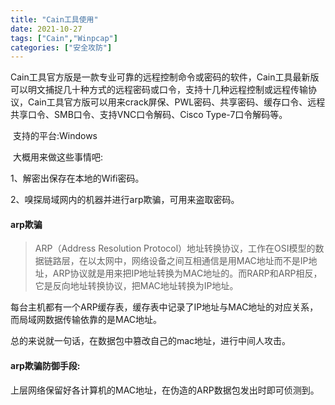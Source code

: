 ```yaml
---
title: "Cain工具使用"
date: 2021-10-27
tags: ["Cain","Winpcap"]
categories: ["安全攻防"]
---
```


​	Cain工具官方版是一款专业可靠的远程控制命令或密码的软件，Cain工具最新版可以明文捕捉几十种方式的远程密码或口令，支持十几种远程控制或远程传输协议，Cain工具官方版可以用来crack屏保、PWL密码、共享密码、缓存口令、远程共享口令、SMB口令、支持VNC口令解码、Cisco Type-7口令解码等。

​	支持的平台:Windows

​	大概用来做这些事情吧:

1、解密出保存在本地的Wifi密码。

2、嗅探局域网内的机器并进行arp欺骗，可用来盗取密码。



#### arp欺骗

> ARP（Address Resolution Protocol）地址转换协议，工作在OSI模型的数据链路层，在以太网中，网络设备之间互相通信是用MAC地址而不是IP地址，ARP协议就是用来把IP地址转换为MAC地址的。而RARP和ARP相反，它是反向地址转换协议，把MAC地址转换为IP地址。

每台主机都有一个ARP缓存表，缓存表中记录了IP地址与MAC地址的对应关系，而局域网数据传输依靠的是MAC地址。

总的来说就一句话，在数据包中篡改自己的mac地址，进行中间人攻击。

#### arp欺骗防御手段:

上层网络保留好各计算机的MAC地址，在伪造的ARP数据包发出时即可侦测到。

